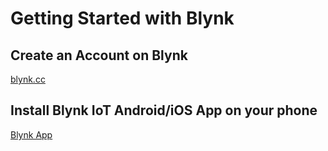 # Getting Started with Blynk

## Create an Account on Blynk
[blynk.cc](https://blynk.io/)



## Install Blynk IoT Android/iOS App on your phone
[Blynk App](https://play.google.com/store/apps/details?id=cloud.blynk&hl=en_IN&gl=US)


